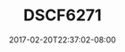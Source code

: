 ---
title: DSCF6271
date: 2017-02-20T22:37:02-08:00
draft: false
location: Alberta, BC
img_url: https://d17enza3bfujl8.cloudfront.net/DSCF6271.jpg
original_fn: ""
tags:
- Alberta, BC
- landscapes
- trees

---